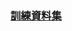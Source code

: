### [訓練資料集](https://drive.google.com/file/d/1GaqL9PboIfmtgDL80_Wl5aRi43Wnfjw9/view?usp=drive_link)

